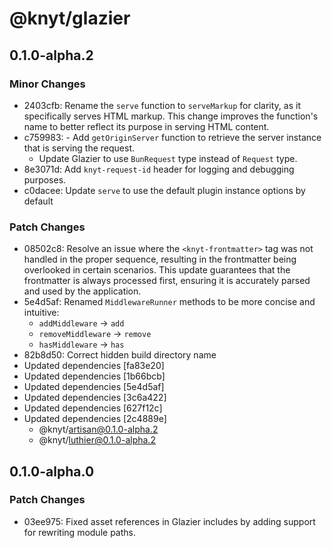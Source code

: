# @knyt/glazier

## 0.1.0-alpha.2

### Minor Changes

- 2403cfb: Rename the `serve` function to `serveMarkup` for clarity, as it specifically serves HTML markup. This change improves the function's name to better reflect its purpose in serving HTML content.
- c759983: - Add `getOriginServer` function to retrieve the server instance that is serving the request.
  - Update Glazier to use `BunRequest` type instead of `Request` type.
- 8e3071d: Add `knyt-request-id` header for logging and debugging purposes.
- c0dacee: Update `serve` to use the default plugin instance options by default

### Patch Changes

- 08502c8: Resolve an issue where the `<knyt-frontmatter>` tag was not handled in the proper sequence, resulting in the frontmatter being overlooked in certain scenarios. This update guarantees that the frontmatter is always processed first, ensuring it is accurately parsed and used by the application.
- 5e4d5af: Renamed `MiddlewareRunner` methods to be more concise and intuitive:
  - `addMiddleware` -> `add`
  - `removeMiddleware` -> `remove`
  - `hasMiddleware` -> `has`
- 82b8d50: Correct hidden build directory name
- Updated dependencies [fa83e20]
- Updated dependencies [1b66bcb]
- Updated dependencies [5e4d5af]
- Updated dependencies [3c6a422]
- Updated dependencies [627f12c]
- Updated dependencies [2c4889e]
  - @knyt/artisan@0.1.0-alpha.2
  - @knyt/luthier@0.1.0-alpha.2

## 0.1.0-alpha.0

### Patch Changes

- 03ee975: Fixed asset references in Glazier includes by adding support for rewriting module paths.
